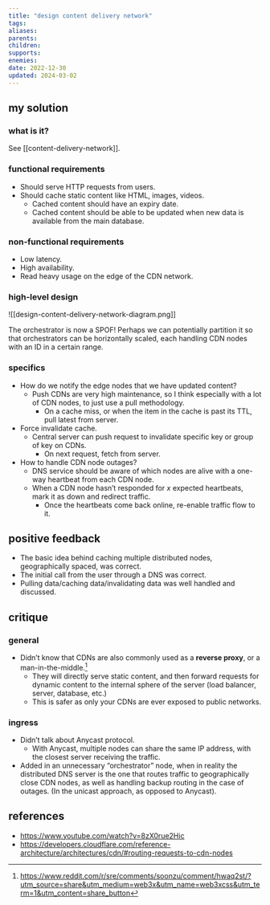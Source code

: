 ```yaml
---
title: "design content delivery network"
tags:
aliases: 
parents: 
children: 
supports: 
enemies:
date: 2022-12-30
updated: 2024-03-02
---
```


## my solution

### what is it?

See [[content-delivery-network]].


### functional requirements

- Should serve HTTP requests from users.
- Should cache static content like HTML, images, videos.
	- Cached content should have an expiry date.
	- Cached content should be able to be updated when new data is available from the main database.

### non-functional requirements

- Low latency.
- High availability.
- Read heavy usage on the edge of the CDN network.

### high-level design

![[design-content-delivery-network-diagram.png]]

The orchestrator is now a SPOF! Perhaps we can potentially partition it so that orchestrators can be horizontally scaled, each handling CDN nodes with an ID in a certain range.

### specifics

- How do we notify the edge nodes that we have updated content?
	- Push CDNs are very high maintenance, so I think especially with a lot of CDN nodes, to just use a pull methodology.
		- On a cache miss, or when the item in the cache is past its TTL, pull latest from server.
- Force invalidate cache.
	- Central server can push request to invalidate specific key or group of key on CDNs.
		- On next request, fetch from server.
- How to handle CDN node outages?
	- DNS service should be aware of which nodes are alive with a one-way heartbeat from each CDN node.
	- When a CDN node hasn’t responded for $x$ expected heartbeats, mark it as down and redirect traffic.
		- Once the heartbeats come back online, re-enable traffic flow to it.

## positive feedback

- The basic idea behind caching multiple distributed nodes, geographically spaced, was correct.
- The initial call from the user through a DNS was correct.
- Pulling data/caching data/invalidating data was well handled and discussed.

## critique

### general

- Didn’t know that CDNs are also commonly used as a **reverse proxy**, or a man-in-the-middle.[^1]
	- They will directly serve static content, and then forward requests for dynamic content to the internal sphere of the server (load balancer, server, database, etc.)
	- This is safer as only your CDNs are ever exposed to public networks.

### ingress

- Didn’t talk about Anycast protocol.
	- With Anycast, multiple nodes can share the same IP address, with the closest server receiving the traffic.
- Added in an unnecessary “orchestrator” node, when in reality the distributed DNS server is the one that routes traffic to geographically close CDN nodes, as well as handling backup routing in the case of outages. (In the unicast approach, as opposed to Anycast).

## references

- https://www.youtube.com/watch?v=8zX0rue2Hic
- https://developers.cloudflare.com/reference-architecture/architectures/cdn/#routing-requests-to-cdn-nodes

[^1]: https://www.reddit.com/r/sre/comments/soonzu/comment/hwaq2st/?utm_source=share&utm_medium=web3x&utm_name=web3xcss&utm_term=1&utm_content=share_button
